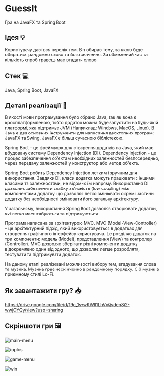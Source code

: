 # GuessIt
Гра на JavaFX та Spring Boot

## Ідея :bulb:
Користувачу дається перелік тем. Він обирає тему, за якою буде обиратися рандомно слово та його значення. За обмежений час та кількість спроб гравець має вгадати слово

## Стек :computer:
Java, Spring Boot, JavaFX

## Деталі реалізації :page_with_curl:
В якості мови програмування було обрано Java, так як вона є кросплатформленою, тобто додаток можна буде запустити на будь-якій платформі, яка підтримує JVM (Наприклад: Windows, MacOS, Linux). В Java є два основних інструменти для написання десктопних програм: JavaFX та Swing. JavaFX є більш сучасною бібліотекою.

Spring Boot - це фреймворк для створення додатків на Java, який має вбудовану систему Dependency Injection (DI). Dependency Injection - це процес забезпечення об'єктам необхідних залежностей безпосередньо, через передачу залежностей у конструктор або метод об'єкта.

Spring Boot робить Dependency Injection легким і зручним для використання. Завдяки DI, класи додатка можуть працювати з іншими класами та залежностями, не відомих їм напряму. Використання DI дозволяє забезпечити слабку зв'язність (low coupling) між компонентами додатку, що дозволяє легко змінювати окремі частини додатку без необхідності змінювати його загальну архітектуру.

У загальному, використання Spring Boot дозволяє створювати додатки, які легко масштабуються та підтримуються.

Програма написана за архітектурою MVC. MVC (Model-View-Controller) - це архітектурний підхід, який використовується в додатках для створення графічного інтерфейсу користувача. Це розділяє додаток на три компоненти: модель (Model), представлення (View) та контролер (Controller). MVC дозволяє зберігати різні компоненти додатку відокремлено один від одного, що дозволяє легше розробляти, тестувати та підтримувати додаток.

На даному етапі реалізовані можливості вибору тем, вгадування слова та музика. Музика грає нескінченно в рандомному порядку. Є 6 музик в приємному стилі Lo-Fi. 

## Як завантажити гру? :inbox_tray:
https://drive.google.com/file/d/19c_1svwKWll1LhVxQvden8i2-wwjOYQy/view?usp=sharing

## Скріншоти гри :framed_picture:

![main-menu](https://user-images.githubusercontent.com/78265212/230082590-9723ba7d-b60e-44c8-94fa-1b578bdb7ba6.png)

![topics](https://user-images.githubusercontent.com/78265212/230082662-937b5b02-4b33-46e9-b676-0238a960f4fd.png)

![game-menu](https://user-images.githubusercontent.com/78265212/230082877-626c261d-23ae-4c01-b5f3-f5d283ec2853.png)

![win](https://user-images.githubusercontent.com/78265212/230083160-8c1571b4-db80-44a8-94c0-5adb9ab6a7eb.png)


